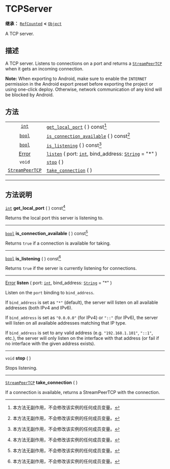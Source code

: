 <!-- ⚠ 请勿编辑本文件 ⚠ -->
<!-- 本文档使用脚本从 WeDot 引擎源码仓库生成。 -->
<!-- 生成脚本：https://github.com/WeDot-Engine/WeDot/tree/4.3/doc/tools/make_md.py； -->
<!-- 原文件：https://github.com/WeDot-Engine/WeDot/tree/4.3/doc/classes/TCPServer.xml。 -->

<div id="_class_tcpserver"></div>

# TCPServer

**继承：** [`RefCounted`](class_refcounted.md) **<** [`Object`](class_object.md)

A TCP server.

## 描述

A TCP server. Listens to connections on a port and returns a [`StreamPeerTCP`](class_streampeertcp.md) when it gets an incoming connection.

 **Note:** When exporting to Android, make sure to enable the `INTERNET` permission in the Android export preset before exporting the project or using one-click deploy. Otherwise, network communication of any kind will be blocked by Android.

## 方法

|||
|:-:|:--|
| [`int`](class_int.md)                     | [`get_local_port`](class_tcpservermd#class_tcpserver_method_get_local_port) ( ) const[^const]                                                |
| [`bool`](class_bool.md)                   | [`is_connection_available`](class_tcpservermd#class_tcpserver_method_is_connection_available) ( ) const[^const]                              |
| [`bool`](class_bool.md)                   | [`is_listening`](class_tcpservermd#class_tcpserver_method_is_listening) ( ) const[^const]                                                    |
| [Error](#enum_@globalscope_error)         | [`listen`](class_tcpservermd#class_tcpserver_method_listen) ( port: [`int`](class_int.md), bind_address: [`String`](class_string.md) = "*" ) |
| `void`                                    | [`stop`](class_tcpservermd#class_tcpserver_method_stop) ( )                                                                                  |
| [`StreamPeerTCP`](class_streampeertcp.md) | [`take_connection`](class_tcpservermd#class_tcpserver_method_take_connection) ( )                                                            |

<!-- rst-class:: classref-section-separator -->

---

## 方法说明

<div id="_class_tcpserver_method_get_local_port"></div>

[`int`](class_int.md) **get_local_port** ( ) const[^const]<div id="class_tcpserver_method_get_local_port"></div>

Returns the local port this server is listening to.

<!-- rst-class:: classref-item-separator -->

---

<div id="_class_tcpserver_method_is_connection_available"></div>

[`bool`](class_bool.md) **is_connection_available** ( ) const[^const]<div id="class_tcpserver_method_is_connection_available"></div>

Returns `true` if a connection is available for taking.

<!-- rst-class:: classref-item-separator -->

---

<div id="_class_tcpserver_method_is_listening"></div>

[`bool`](class_bool.md) **is_listening** ( ) const[^const]<div id="class_tcpserver_method_is_listening"></div>

Returns `true` if the server is currently listening for connections.

<!-- rst-class:: classref-item-separator -->

---

<div id="_class_tcpserver_method_listen"></div>

[Error](#enum_@globalscope_error) **listen** ( port: [`int`](class_int.md), bind_address: [`String`](class_string.md) = "*" )<div id="class_tcpserver_method_listen"></div>

Listen on the `port` binding to `bind_address`.

If `bind_address` is set as `"*"` (default), the server will listen on all available addresses (both IPv4 and IPv6).

If `bind_address` is set as `"0.0.0.0"` (for IPv4) or `"::"` (for IPv6), the server will listen on all available addresses matching that IP type.

If `bind_address` is set to any valid address (e.g. `"192.168.1.101"`, `"::1"`, etc.), the server will only listen on the interface with that address (or fail if no interface with the given address exists).

<!-- rst-class:: classref-item-separator -->

---

<div id="_class_tcpserver_method_stop"></div>

`void` **stop** ( )<div id="class_tcpserver_method_stop"></div>

Stops listening.

<!-- rst-class:: classref-item-separator -->

---

<div id="_class_tcpserver_method_take_connection"></div>

[`StreamPeerTCP`](class_streampeertcp.md) **take_connection** ( )<div id="class_tcpserver_method_take_connection"></div>

If a connection is available, returns a StreamPeerTCP with the connection.

[^virtual]: 本方法通常需要用户覆盖才能生效。
[^const]: 本方法无副作用，不会修改该实例的任何成员变量。
[^vararg]: 本方法除了能接受在此处描述的参数外，还能够继续接受任意数量的参数。
[^constructor]: 本方法用于构造某个类型。
[^static]: 调用本方法无需实例，可直接使用类名进行调用。
[^operator]: 本方法描述的是使用本类型作为左操作数的有效运算符。
[^bitfield]: 这个值是由下列位标志构成位掩码的整数。
[^void]: 无返回值。
